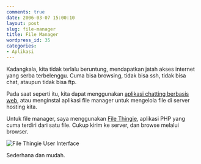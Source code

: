 ```yaml
---
comments: true
date: 2006-03-07 15:00:10
layout: post
slug: file-manager
title: File Manager
wordpress_id: 35
categories:
- Aplikasi
---
```


Kadangkala, kita tidak terlalu beruntung, mendapatkan jatah akses internet yang serba terbelenggu. Cuma bisa browsing, tidak bisa ssh, tidak bisa chat, ataupun tidak bisa ftp.

Pada saat seperti itu, kita dapat menggunakan [aplikasi chatting berbasis web](http://www.meebo.com), atau menginstal aplikasi file manager untuk mengelola file di server hosting kita.

Untuk file manager, saya menggunakan [File Thingie](http://www.solitude.dk/filethingie/), aplikasi PHP yang cuma terdiri dari satu file. Cukup kirim ke server, dan browse melalui browser.

![File Thingie User Interface](http://endy.artivisi.com/blog/wp-content/uploads/2006/03/filethingie.png)

Sederhana dan mudah.
